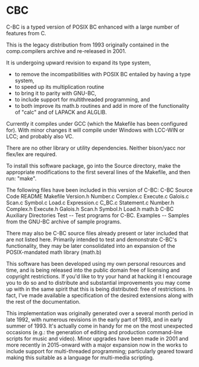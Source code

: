# CBC
C-BC is a typed version of POSIX BC enhanced with a large number of features from C.

This is the legacy distribution from 1993 originally contained in the comp.compilers archive and re-released in 2001.

It is undergoing upward revision to expand its type system,
- to remove the incompatibilities with POSIX BC entailed by having a type system,
- to speed up its multiplication routine
- to bring it to parity with GNU-BC,
- to include support for multithreaded programming, and
- to both improve its math.b routines and add in more of the functionality of "calc" and of LAPACK and ALGLIB.

Currently it compiles under GCC (which the Makefile has been configured for). With minor changes it will compile under Windows with LCC-WIN or LCC; and probably also VC.

There are no other library or utility dependencies. Neither bison/yacc nor flex/lex are required.

To install this software package, go into the Source directory, make the appropriate modifications to the first several lines of the Makefile, and then run: "make".

The following files have been included in this version of C-BC:
	C-BC Source Code
		README Makefile Version.h
		Number.c Complex.c Execute.c Galois.c Scan.c Symbol.c Load.c Expression.c C_BC.c Statement.c
		Number.h Complex.h Execute.h Galois.h Scan.h Symbol.h Load.h
		math.b
	C-BC Auxiliary Directories
		Test -- Test programs for C-BC.
		Examples -- Samples from the GNU-BC archive of sample programs.

There may also be C-BC source files already present or later included that are not listed here. Primarily intended to test and demonstrate C-BC's functionality, they may be later consolidated into an expansion of the POSIX-mandated math library (math.b)

This software has been developed using my own personal resources and time, and is being released into the public domain free of licensing and copyright restrictions. If you'd like to try your hand at hacking it I encourage you to do so and to distribute and substantial improvements you may come up with in the same spirit that this is being distributed: free of restrictions. In fact, I've made available a specification of the desired extensions along with the rest of the documentation.

This implementation was originally generated over a several month period in late 1992, with numerous revisions in the early part of 1993, and in early summer of 1993. It's actually come in handy for me on the most unexpected occasions (e.g.: the generation of editing and production command-line scripts for music and video). Minor upgrades have been made in 2001 and more recently in 2015-onward with a major expansion now in the works to include support for multi-threaded programming; particularly geared toward making this suitable as a language for multi-media scripting.
